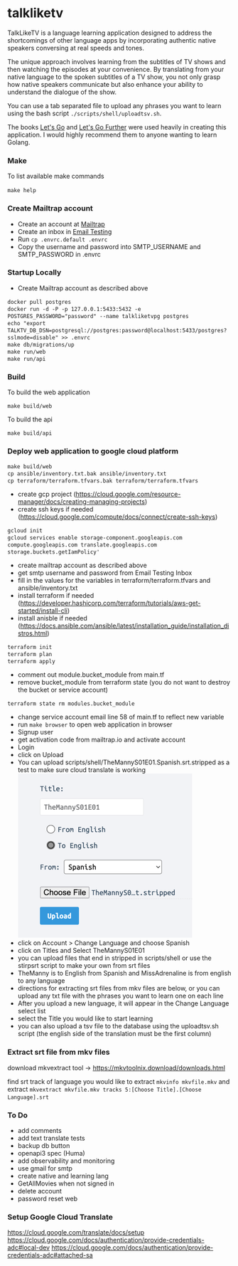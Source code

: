 # talkliketv

TalkLikeTV is a language learning application designed to address the shortcomings of other language apps by incorporating authentic native speakers conversing at real speeds and tones.

The unique approach involves learning from the subtitles of TV shows and then watching the episodes at your convenience. By translating from your native language to the spoken subtitles of a TV show, you not only grasp how native speakers communicate but also enhance your ability to understand the dialogue of the show.

You can use a tab separated file to upload any phrases you want to learn using the bash script `./scripts/shell/uploadtsv.sh`. 

The books [Let's Go](https://lets-go.alexedwards.net/) and [Let's Go Further](https://lets-go-further.alexedwards.net/) were used heavily in creating this application. I would highly recommend them to anyone wanting to learn Golang.

### Make

To list available make commands

`make help`

### Create Mailtrap account

- Create an account at [Mailtrap](https://mailtrap.io/)
- Create an inbox in [Email Testing](https://mailtrap.io/inboxes)
- Run `cp .envrc.default .envrc`
- Copy the username and password into SMTP_USERNAME and SMTP_PASSWORD in .envrc

### Startup Locally

- Create Mailtrap account as described above
```
docker pull postgres
docker run -d -P -p 127.0.0.1:5433:5432 -e POSTGRES_PASSWORD="password" --name talkliketvpg postgres
echo "export TALKTV_DB_DSN=postgresql://postgres:password@localhost:5433/postgres?sslmode=disable" >> .envrc
make db/migrations/up
make run/web
make run/api
```

### Build

To build the web application
```
make build/web
```

To build the api
```
make build/api
```

### Deploy web application to google cloud platform

```shell
make build/web
cp ansible/inventory.txt.bak ansible/inventory.txt
cp terraform/terraform.tfvars.bak terraform/terraform.tfvars
```
- create gcp project (https://cloud.google.com/resource-manager/docs/creating-managing-projects)
- create ssh keys if needed (https://cloud.google.com/compute/docs/connect/create-ssh-keys)
```shell
gcloud init
gcloud services enable storage-component.googleapis.com  compute.googleapis.com translate.googleapis.com storage.buckets.getIamPolicy'
```
- create mailtrap account as described above
- get smtp username and password from Email Testing Inbox
- fill in the values for the variables in terraform/terraform.tfvars and ansible/inventory.txt
- install terraform if needed (https://developer.hashicorp.com/terraform/tutorials/aws-get-started/install-cli)
- install anisble if needed (https://docs.ansible.com/ansible/latest/installation_guide/installation_distros.html)
```shell
terraform init
terraform plan
terraform apply
```
- comment out module.bucket_module from main.tf
- remove bucket_module from terraform state (you do not want to destroy the bucket or service account)
```shell
terraform state rm modules.bucket_module
```
- change service account email line 58 of main.tf to reflect new variable
- run `make browser` to open web application in browser
- Signup user
- get activation code from mailtrap.io and activate account
- Login
- click on Upload
- You can upload scripts/shell/TheMannyS01E01.Spanish.srt.stripped as a test to make sure cloud translate is working
![img.png](readme_images/img.png)
- click on Account > Change Language and choose Spanish
- click on Titles and Select TheMannyS01E01
- you can upload files that end in stripped in scripts/shell or use the stirpsrt script to make your own from srt files
- TheManny is to English from Spanish and MissAdrenaline is from english to any language
- directions for extracting srt files from mkv files are below, or you can upload any txt file with the phrases you want to learn one on each line
- After you upload a new language, it will appear in the Change Language select list 
- select the Title you would like to start learning
- you can also upload a tsv file to the database using the uploadtsv.sh script (the english side of the translation must be the first column)

### Extract srt file from mkv files

download mkvextract tool -> https://mkvtoolnix.download/downloads.html

find srt track of language you would like to extract 
`mkvinfo mkvfile.mkv`
and extract
`mkvextract mkvfile.mkv tracks 5:[Choose Title].[Choose Language].srt`

### To Do

- add comments
- add text translate tests
- backup db button
- openapi3 spec (Huma)
- add observability and monitoring
- use gmail for smtp
- create native and learning lang
- GetAllMovies when not signed in
- delete account
- password reset web

### Setup Google Cloud Translate

https://cloud.google.com/translate/docs/setup
https://cloud.google.com/docs/authentication/provide-credentials-adc#local-dev
https://cloud.google.com/docs/authentication/provide-credentials-adc#attached-sa
